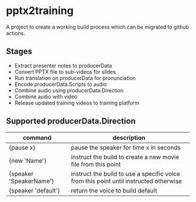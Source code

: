 # pptx2training

A project to create a working build process which can be migrated to github actions.

## Stages

- Extract presenter notes to producerData
- Convert PPTX file to sub-videos for slides
- Run translation on producerData for pronunciation
- Encode producerData.Scripts to audio
- Combine audio using producerData.Direction
- Combine audio with video
- Release updated training videos to training platform

## Supported producerData.Direction

| command | description |
| - | - |
| {pause x} | pause the speaker for time x in seconds |
| {new 'Name'} | instruct the build to create a new movie file from this point |
| {speaker 'SpeakerName'} | instruct the build to use a specific voice from this point until instructed otherwise |
| {speaker 'default'} | return the voice to build default |
